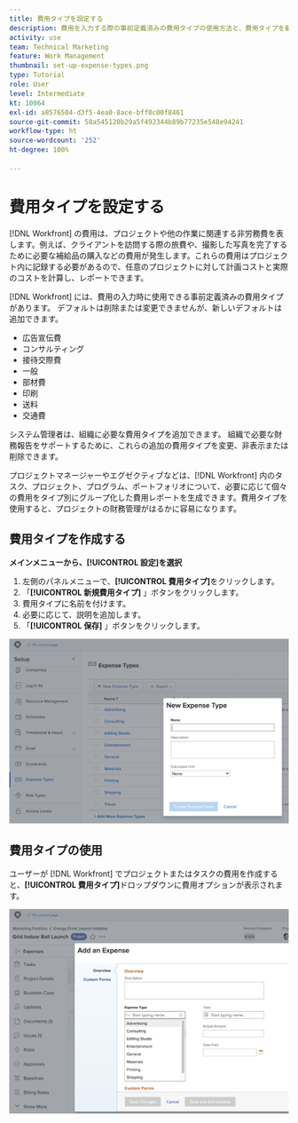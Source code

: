 ```yaml
---
title: 費用タイプを設定する
description: 費用を入力する際の事前定義済みの費用タイプの使用方法と、費用タイプを新規作成する方法を説明します。
activity: use
team: Technical Marketing
feature: Work Management
thumbnail: set-up-expense-types.png
type: Tutorial
role: User
level: Intermediate
kt: 10064
exl-id: a8576504-d3f5-4ea0-8ace-bff0c00f8461
source-git-commit: 58a545120b29a5f492344b89b77235e548e94241
workflow-type: ht
source-wordcount: '252'
ht-degree: 100%

---
```


# 費用タイプを設定する

[!DNL Workfront] の費用は、プロジェクトや他の作業に関連する非労務費を表します。例えば、クライアントを訪問する際の旅費や、撮影した写真を完了するために必要な補給品の購入などの費用が発生します。これらの費用はプロジェクト内に記録する必要があるので、任意のプロジェクトに対して計画コストと実際のコストを計算し、レポートできます。

[!DNL Workfront] には、費用の入力時に使用できる事前定義済みの費用タイプがあります。 デフォルトは削除または変更できませんが、新しいデフォルトは追加できます。

* 広告宣伝費
* コンサルティング
* 接待交際費
* 一般
* 部材費
* 印刷
* 送料
* 交通費

システム管理者は、組織に必要な費用タイプを追加できます。 組織で必要な財務報告をサポートするために、これらの追加の費用タイプを変更、非表示または削除できます。

プロジェクトマネージャーやエグゼクティブなどは、[!DNL Workfront] 内のタスク、プロジェクト、プログラム、ポートフォリオについて、必要に応じて個々の費用をタイプ別にグループ化した費用レポートを生成できます。費用タイプを使用すると、プロジェクトの財務管理がはるかに容易になります。

## 費用タイプを作成する

**メインメニューから、[!UICONTROL 設定]を選択**

1. 左側のパネルメニューで、**[!UICONTROL 費用タイプ]**&#x200B;をクリックします。
1. 「**[!UICONTROL 新規費用タイプ]** 」ボタンをクリックします。
1. 費用タイプに名前を付けます。
1. 必要に応じて、説明を追加します。
1. 「**[!UICONTROL 保存]** 」ボタンをクリックします。

![新しい費用タイプ作成の画像](assets/setting-up-finances-6.png)

## 費用タイプの使用

ユーザーが [!DNL Workfront] でプロジェクトまたはタスクの費用を作成すると、**[!UICONTROL 費用タイプ]**&#x200B;ドロップダウンに費用オプションが表示されます。

![新規費用を追加する画像](assets/setting-up-finances-7.png)
